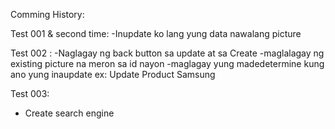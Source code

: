 Comming History:


Test 001 & second time: 
-Inupdate ko lang yung data nawalang picture

Test 002 : 
-Naglagay ng back button sa update at sa Create
-maglalagay ng existing picture na meron sa id nayon
-maglagay yung madedetermine kung ano yung inaupdate ex: Update Product Samsung


Test 003:
- Create search engine


